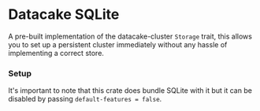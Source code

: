 # Datacake SQLite

A pre-built implementation of the datacake-cluster `Storage` trait, this allows you to set up
a persistent cluster immediately without any hassle of implementing a correct store.

### Setup
It's important to note that this crate does bundle SQLite with it but it can be disabled by passing
`default-features = false`.